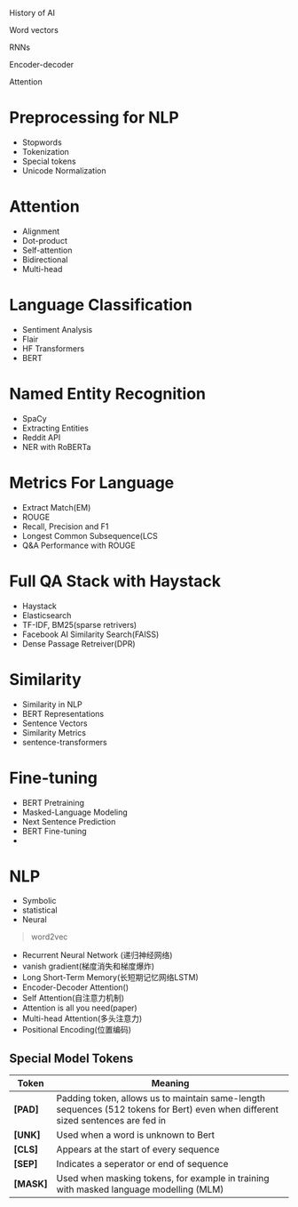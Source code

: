 History of AI

Word vectors

RNNs

Encoder-decoder

Attention



# Preprocessing for NLP

+ Stopwords
+ Tokenization
+ Special tokens
+ Unicode Normalization

# Attention

+ Alignment
+ Dot-product
+ Self-attention
+ Bidirectional
+ Multi-head

# Language Classification

+ Sentiment Analysis
+ Flair
+ HF Transformers
+ BERT

# Named Entity Recognition

+ SpaCy
+ Extracting Entities
+ Reddit API
+ NER with RoBERTa


# Metrics For Language

+ Extract Match(EM)
+ ROUGE
+ Recall, Precision and F1
+ Longest Common Subsequence(LCS
+ Q&A Performance with ROUGE


# Full QA Stack with Haystack

+ Haystack
+ Elasticsearch
+ TF-IDF, BM25(sparse retrivers)
+ Facebook AI Similarity Search(FAISS)
+ Dense Passage Retreiver(DPR)

# Similarity

+ Similarity in NLP
+ BERT Representations
+ Sentence Vectors
+ Similarity Metrics
+ sentence-transformers


# Fine-tuning

+ BERT Pretraining
+ Masked-Language Modeling
+ Next Sentence Prediction
+ BERT Fine-tuning
+

# NLP

+ Symbolic
+ statistical
+ Neural

> word2vec


+ Recurrent Neural Network (递归神经网络)
+ vanish gradient(梯度消失和梯度爆炸)
+ Long Short-Term Memory(长短期记忆网络LSTM)
+ Encoder-Decoder Attention()
+ Self Attention(自注意力机制)
+ Attention is all you need(paper)
+ Multi-head Attention(多头注意力)
+ Positional Encoding(位置编码)

## Special Model Tokens

| Token | Meaning |
| --- | --- |
| **[PAD]** | Padding token, allows us to maintain same-length sequences (512 tokens for Bert) even when different sized sentences are fed in |
| **[UNK]** | Used when a word is unknown to Bert |
| **[CLS]** | Appears at the start of every sequence |
| **[SEP]** | Indicates a seperator or end of sequence |
| **[MASK]** | Used when masking tokens, for example in training with masked language modelling (MLM) |+

